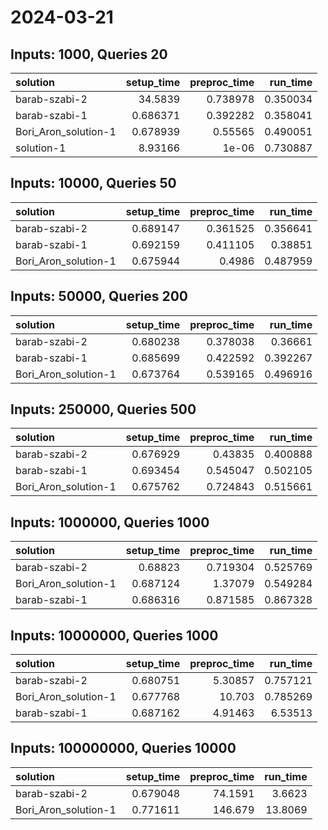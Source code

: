 # 2024-03-21

## Inputs: 1000, Queries 20

| solution             |   setup_time |   preproc_time |   run_time |
|:---------------------|-------------:|---------------:|-----------:|
| barab-szabi-2        |    34.5839   |       0.738978 |   0.350034 |
| barab-szabi-1        |     0.686371 |       0.392282 |   0.358041 |
| Bori_Aron_solution-1 |     0.678939 |       0.55565  |   0.490051 |
| solution-1           |     8.93166  |       1e-06    |   0.730887 |

## Inputs: 10000, Queries 50

| solution             |   setup_time |   preproc_time |   run_time |
|:---------------------|-------------:|---------------:|-----------:|
| barab-szabi-2        |     0.689147 |       0.361525 |   0.356641 |
| barab-szabi-1        |     0.692159 |       0.411105 |   0.38851  |
| Bori_Aron_solution-1 |     0.675944 |       0.4986   |   0.487959 |

## Inputs: 50000, Queries 200

| solution             |   setup_time |   preproc_time |   run_time |
|:---------------------|-------------:|---------------:|-----------:|
| barab-szabi-2        |     0.680238 |       0.378038 |   0.36661  |
| barab-szabi-1        |     0.685699 |       0.422592 |   0.392267 |
| Bori_Aron_solution-1 |     0.673764 |       0.539165 |   0.496916 |

## Inputs: 250000, Queries 500

| solution             |   setup_time |   preproc_time |   run_time |
|:---------------------|-------------:|---------------:|-----------:|
| barab-szabi-2        |     0.676929 |       0.43835  |   0.400888 |
| barab-szabi-1        |     0.693454 |       0.545047 |   0.502105 |
| Bori_Aron_solution-1 |     0.675762 |       0.724843 |   0.515661 |

## Inputs: 1000000, Queries 1000

| solution             |   setup_time |   preproc_time |   run_time |
|:---------------------|-------------:|---------------:|-----------:|
| barab-szabi-2        |     0.68823  |       0.719304 |   0.525769 |
| Bori_Aron_solution-1 |     0.687124 |       1.37079  |   0.549284 |
| barab-szabi-1        |     0.686316 |       0.871585 |   0.867328 |

## Inputs: 10000000, Queries 1000

| solution             |   setup_time |   preproc_time |   run_time |
|:---------------------|-------------:|---------------:|-----------:|
| barab-szabi-2        |     0.680751 |        5.30857 |   0.757121 |
| Bori_Aron_solution-1 |     0.677768 |       10.703   |   0.785269 |
| barab-szabi-1        |     0.687162 |        4.91463 |   6.53513  |

## Inputs: 100000000, Queries 10000

| solution             |   setup_time |   preproc_time |   run_time |
|:---------------------|-------------:|---------------:|-----------:|
| barab-szabi-2        |     0.679048 |        74.1591 |     3.6623 |
| Bori_Aron_solution-1 |     0.771611 |       146.679  |    13.8069 |